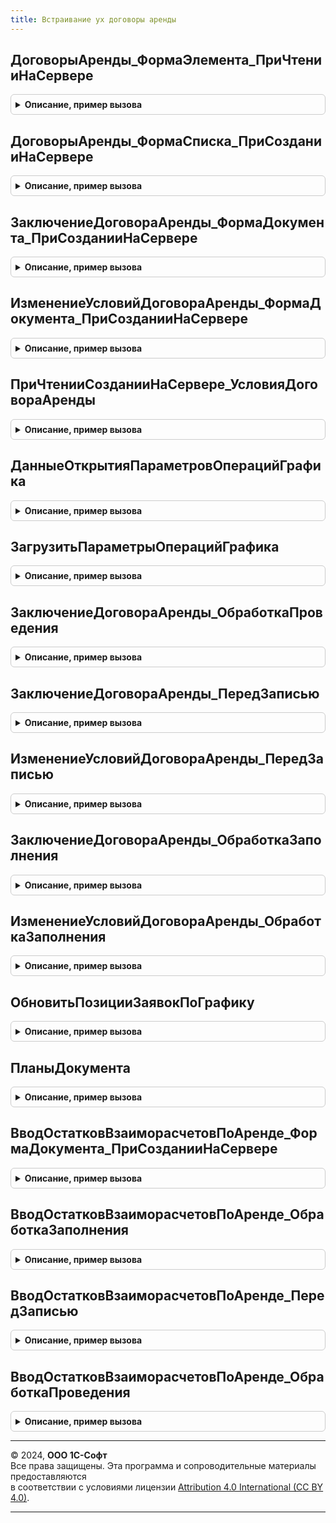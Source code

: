 ```yaml
---
title: Встраивание ух договоры аренды
---
```



## ДоговорыАренды_ФормаЭлемента_ПриЧтенииНаСервере
<details style="margin: 1em 0; padding: 0.5em; border: 1px solid #ccc; border-radius: 6px;">

<summary style="font-weight: bold; cursor: pointer;">Описание, пример вызова</summary>

```bsl

Процедура ДоговорыАренды_ФормаЭлемента_ПриЧтенииНаСервере(Форма, ТекущийОбъект) Экспорт
```

Пример вызова
```bsl
ВстраиваниеУХДоговорыАренды.ДоговорыАренды_ФормаЭлемента_ПриЧтенииНаСервере(Форма, ТекущийОбъект) 
```
</details>

## ДоговорыАренды_ФормаСписка_ПриСозданииНаСервере
<details style="margin: 1em 0; padding: 0.5em; border: 1px solid #ccc; border-radius: 6px;">

<summary style="font-weight: bold; cursor: pointer;">Описание, пример вызова</summary>

```bsl

Процедура ДоговорыАренды_ФормаСписка_ПриСозданииНаСервере(Форма, Отказ, СтандартнаяОбработка) Экспорт
```

Пример вызова
```bsl
ВстраиваниеУХДоговорыАренды.ДоговорыАренды_ФормаСписка_ПриСозданииНаСервере(Форма, Отказ, СтандартнаяОбработка)
```
</details>

## ЗаключениеДоговораАренды_ФормаДокумента_ПриСозданииНаСервере
<details style="margin: 1em 0; padding: 0.5em; border: 1px solid #ccc; border-radius: 6px;">

<summary style="font-weight: bold; cursor: pointer;">Описание, пример вызова</summary>

```bsl

Процедура ЗаключениеДоговораАренды_ФормаДокумента_ПриСозданииНаСервере(Форма, Отказ, СтандартнаяОбработка) Экспорт
```

Пример вызова
```bsl
ВстраиваниеУХДоговорыАренды.ЗаключениеДоговораАренды_ФормаДокумента_ПриСозданииНаСервере(Форма, Отказ, СтандартнаяОбработка) 
```
</details>

## ИзменениеУсловийДоговораАренды_ФормаДокумента_ПриСозданииНаСервере
<details style="margin: 1em 0; padding: 0.5em; border: 1px solid #ccc; border-radius: 6px;">

<summary style="font-weight: bold; cursor: pointer;">Описание, пример вызова</summary>

```bsl

Процедура ИзменениеУсловийДоговораАренды_ФормаДокумента_ПриСозданииНаСервере(Форма, Отказ, СтандартнаяОбработка) Экспорт
```

Пример вызова
```bsl
ВстраиваниеУХДоговорыАренды.ИзменениеУсловийДоговораАренды_ФормаДокумента_ПриСозданииНаСервере(Форма, Отказ, СтандартнаяОбработка) 
```
</details>

## ПриЧтенииСозданииНаСервере_УсловияДоговораАренды
<details style="margin: 1em 0; padding: 0.5em; border: 1px solid #ccc; border-radius: 6px;">

<summary style="font-weight: bold; cursor: pointer;">Описание, пример вызова</summary>

```bsl

Процедура ПриЧтенииСозданииНаСервере_УсловияДоговораАренды(Форма) Экспорт
```

Пример вызова
```bsl
ВстраиваниеУХДоговорыАренды.ПриЧтенииСозданииНаСервере_УсловияДоговораАренды(Форма) 
```
</details>

## ДанныеОткрытияПараметровОперацийГрафика
<details style="margin: 1em 0; padding: 0.5em; border: 1px solid #ccc; border-radius: 6px;">

<summary style="font-weight: bold; cursor: pointer;">Описание, пример вызова</summary>

```bsl

Функция ДанныеОткрытияПараметровОперацийГрафика(Форма) Экспорт
```

Пример вызова
```bsl
Результат = ВстраиваниеУХДоговорыАренды.ДанныеОткрытияПараметровОперацийГрафика(Форма) 
```
</details>

## ЗагрузитьПараметрыОперацийГрафика
<details style="margin: 1em 0; padding: 0.5em; border: 1px solid #ccc; border-radius: 6px;">

<summary style="font-weight: bold; cursor: pointer;">Описание, пример вызова</summary>

```bsl

Функция ЗагрузитьПараметрыОперацийГрафика(Форма, АдресНастроек) Экспорт
```

Пример вызова
```bsl
Результат = ВстраиваниеУХДоговорыАренды.ЗагрузитьПараметрыОперацийГрафика(Форма, АдресНастроек) 
```
</details>

## ЗаключениеДоговораАренды_ОбработкаПроведения
<details style="margin: 1em 0; padding: 0.5em; border: 1px solid #ccc; border-radius: 6px;">

<summary style="font-weight: bold; cursor: pointer;">Описание, пример вызова</summary>

```bsl

Процедура ЗаключениеДоговораАренды_ОбработкаПроведения(Объект, Отказ, РежимПроведения) Экспорт
```

Пример вызова
```bsl
ВстраиваниеУХДоговорыАренды.ЗаключениеДоговораАренды_ОбработкаПроведения(Объект, Отказ, РежимПроведения) 
```
</details>

## ЗаключениеДоговораАренды_ПередЗаписью
<details style="margin: 1em 0; padding: 0.5em; border: 1px solid #ccc; border-radius: 6px;">

<summary style="font-weight: bold; cursor: pointer;">Описание, пример вызова</summary>

```bsl

Процедура ЗаключениеДоговораАренды_ПередЗаписью(Объект, Отказ) Экспорт
```

Пример вызова
```bsl
ВстраиваниеУХДоговорыАренды.ЗаключениеДоговораАренды_ПередЗаписью(Объект, Отказ) 
```
</details>

## ИзменениеУсловийДоговораАренды_ПередЗаписью
<details style="margin: 1em 0; padding: 0.5em; border: 1px solid #ccc; border-radius: 6px;">

<summary style="font-weight: bold; cursor: pointer;">Описание, пример вызова</summary>

```bsl

Процедура ИзменениеУсловийДоговораАренды_ПередЗаписью(Объект, Отказ) Экспорт
```

Пример вызова
```bsl
ВстраиваниеУХДоговорыАренды.ИзменениеУсловийДоговораАренды_ПередЗаписью(Объект, Отказ) 
```
</details>

## ЗаключениеДоговораАренды_ОбработкаЗаполнения
<details style="margin: 1em 0; padding: 0.5em; border: 1px solid #ccc; border-radius: 6px;">

<summary style="font-weight: bold; cursor: pointer;">Описание, пример вызова</summary>

```bsl

Процедура ЗаключениеДоговораАренды_ОбработкаЗаполнения(Объект, ДанныеЗаполнения, СтандартнаяОбработка) Экспорт
```

Пример вызова
```bsl
ВстраиваниеУХДоговорыАренды.ЗаключениеДоговораАренды_ОбработкаЗаполнения(Объект, ДанныеЗаполнения, СтандартнаяОбработка) 
```
</details>

## ИзменениеУсловийДоговораАренды_ОбработкаЗаполнения
<details style="margin: 1em 0; padding: 0.5em; border: 1px solid #ccc; border-radius: 6px;">

<summary style="font-weight: bold; cursor: pointer;">Описание, пример вызова</summary>

```bsl

Процедура ИзменениеУсловийДоговораАренды_ОбработкаЗаполнения(Объект, ДанныеЗаполнения, ТекстЗаполнения, СтандартнаяОбработка) Экспорт
```

Пример вызова
```bsl
ВстраиваниеУХДоговорыАренды.ИзменениеУсловийДоговораАренды_ОбработкаЗаполнения(Объект, ДанныеЗаполнения, ТекстЗаполнения, СтандартнаяОбработка) 
```
</details>

## ОбновитьПозицииЗаявокПоГрафику
<details style="margin: 1em 0; padding: 0.5em; border: 1px solid #ccc; border-radius: 6px;">

<summary style="font-weight: bold; cursor: pointer;">Описание, пример вызова</summary>

```bsl

Процедура ОбновитьПозицииЗаявокПоГрафику(ДокументОбъект) Экспорт
```

Пример вызова
```bsl
ВстраиваниеУХДоговорыАренды.ОбновитьПозицииЗаявокПоГрафику(ДокументОбъект) 
```
</details>

## ПланыДокумента
<details style="margin: 1em 0; padding: 0.5em; border: 1px solid #ccc; border-radius: 6px;">

<summary style="font-weight: bold; cursor: pointer;">Описание, пример вызова</summary>

```bsl

// Процедура возвращает таблицу планов документа
//
// Параметры:
//  Источник  - ДокументСсылка, ДокументОбъект, Форма.Объект - Документ планирования
//
// Возвращаемое значение:
//   ТаблицаЗначений   - Таблица планов документа
//
Функция ПланыДокумента(Источник) Экспорт
```

Пример вызова
```bsl
Результат = ВстраиваниеУХДоговорыАренды.ПланыДокумента(Источник) 
```
</details>

## ВводОстатковВзаиморасчетовПоАренде_ФормаДокумента_ПриСозданииНаСервере
<details style="margin: 1em 0; padding: 0.5em; border: 1px solid #ccc; border-radius: 6px;">

<summary style="font-weight: bold; cursor: pointer;">Описание, пример вызова</summary>

```bsl

Процедура ВводОстатковВзаиморасчетовПоАренде_ФормаДокумента_ПриСозданииНаСервере(Форма, Отказ, СтандартнаяОбработка) Экспорт
```

Пример вызова
```bsl
ВстраиваниеУХДоговорыАренды.ВводОстатковВзаиморасчетовПоАренде_ФормаДокумента_ПриСозданииНаСервере(Форма, Отказ, СтандартнаяОбработка) 
```
</details>

## ВводОстатковВзаиморасчетовПоАренде_ОбработкаЗаполнения
<details style="margin: 1em 0; padding: 0.5em; border: 1px solid #ccc; border-radius: 6px;">

<summary style="font-weight: bold; cursor: pointer;">Описание, пример вызова</summary>

```bsl

Процедура ВводОстатковВзаиморасчетовПоАренде_ОбработкаЗаполнения(Объект, ДанныеЗаполнения, СтандартнаяОбработка) Экспорт
```

Пример вызова
```bsl
ВстраиваниеУХДоговорыАренды.ВводОстатковВзаиморасчетовПоАренде_ОбработкаЗаполнения(Объект, ДанныеЗаполнения, СтандартнаяОбработка) 
```
</details>

## ВводОстатковВзаиморасчетовПоАренде_ПередЗаписью
<details style="margin: 1em 0; padding: 0.5em; border: 1px solid #ccc; border-radius: 6px;">

<summary style="font-weight: bold; cursor: pointer;">Описание, пример вызова</summary>

```bsl

Процедура ВводОстатковВзаиморасчетовПоАренде_ПередЗаписью(Объект, Отказ) Экспорт
```

Пример вызова
```bsl
ВстраиваниеУХДоговорыАренды.ВводОстатковВзаиморасчетовПоАренде_ПередЗаписью(Объект, Отказ) 
```
</details>

## ВводОстатковВзаиморасчетовПоАренде_ОбработкаПроведения
<details style="margin: 1em 0; padding: 0.5em; border: 1px solid #ccc; border-radius: 6px;">

<summary style="font-weight: bold; cursor: pointer;">Описание, пример вызова</summary>

```bsl

Процедура ВводОстатковВзаиморасчетовПоАренде_ОбработкаПроведения(Объект, Отказ, РежимПроведения) Экспорт
```

Пример вызова
```bsl
ВстраиваниеУХДоговорыАренды.ВводОстатковВзаиморасчетовПоАренде_ОбработкаПроведения(Объект, Отказ, РежимПроведения) 
```
</details>

---

© 2024, **ООО 1С-Софт**  
Все права защищены. Эта программа и сопроводительные материалы предоставляются  
в соответствии с условиями лицензии [Attribution 4.0 International (CC BY 4.0)](https://creativecommons.org/licenses/by/4.0/legalcode).

---
